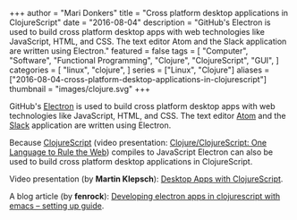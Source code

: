 +++
author = "Mari Donkers"
title = "Cross platform desktop applications in ClojureScript"
date = "2016-08-04"
description = "GitHub's Electron is used to build cross platform desktop apps with web technologies like JavaScript, HTML, and CSS. The text editor Atom and the Slack application are written using Electron."
featured = false
tags = [
    "Computer",
    "Software",
    "Functional Programming",
    "Clojure",
    "ClojureScript",
    "GUI",
]
categories = [
    "linux",
    "clojure",
]
series = ["Linux", "Clojure"]
aliases = ["2016-08-04-cross-platform-desktop-applications-in-clojurescript"]
thumbnail = "images/clojure.svg"
+++

GitHub's [Electron](http://electron.atom.io/) is used to build cross platform desktop apps with web technologies like JavaScript, HTML, and CSS. The text editor [Atom](https://atom.io/) and the [Slack](https://slack.com/is) application are written using Electron.
<!--more-->

Because [ClojureScript](http://clojurescript.org/) (video presentation: [Clojure/ClojureScript: One Language to Rule the Web](https://youtu.be/EpcNDd8nuYY)) compiles to JavaScript Electron can also be used to build cross platform desktop applications in ClojureScript.

Video presentation (by **Martin Klepsch**): [Desktop Apps with ClojureScript](https://youtu.be/tBnu2JmK4p0).

A blog article (by **fenrock**): [Developing electron apps in clojurescript with emacs – setting up guide](https://fenrock.wordpress.com/2015/12/01/developing-electron-apps-in-clojurescript-with-emacs-setting-up-guide/).
